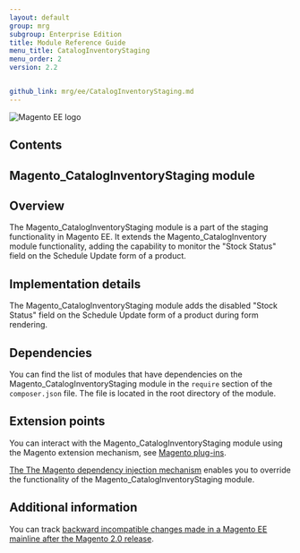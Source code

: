 ```yaml
---
layout: default
group: mrg
subgroup: Enterprise Edition
title: Module Reference Guide
menu_title: CatalogInventoryStaging
menu_order: 2
version: 2.2


github_link: mrg/ee/CatalogInventoryStaging.md
---
```


![Magento EE logo]({{site.baseurl}}common/images/ee-only_large.png)

<h2>Contents</h2>


## Magento_CatalogInventoryStaging module

## Overview

The Magento_CatalogInventoryStaging module is a part of the staging functionality in Magento EE. It extends the Magento_CatalogInventory module functionality, adding the capability to monitor the "Stock Status" field on the Schedule Update form of a product.

## Implementation details

The Magento_CatalogInventoryStaging module adds the disabled "Stock Status" field on the Schedule Update form of a product during form rendering.

## Dependencies

You can find the list of modules that have dependencies on the Magento_CatalogInventoryStaging module in the `require` section of the `composer.json` file. The file is located in the root directory of the module.

## Extension points

You can interact with the Magento_CatalogInventoryStaging module using the Magento extension mechanism, see [Magento plug-ins](http://devdocs.magento.com/guides/v2.2/extension-dev-guide/plugins.html).

[The The Magento dependency injection mechanism](http://devdocs.magento.com/guides/v2.2/extension-dev-guide/depend-inj.html) enables you to override the functionality of the Magento_CatalogInventoryStaging module.

## Additional information

You can track [backward incompatible changes made in a Magento EE mainline after the Magento 2.0 release](http://devdocs.magento.com/guides/v2.0/release-notes/changes/ee_changes.html).
